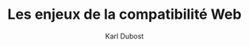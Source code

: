 ---
layout: post
title: "Les enjeux de la compatibilité Web"
link: https://www.24joursdeweb.fr/2024/les-enjeux-de-la-compatibilite-web
author: "Karl Dubost"
published_date: "01/12/2024"
description: "Dimanche matin. Impatient, une amie, perdue de vue depuis plus de 10 ans, vivant en Argentine, a proposé de discuter sur une plateforme en ligne de visioconférence. C'est l'heure ! Dans le courrier, il y a le lien pour lancer la communication. Un premier clic lance le navigateur défini dans les préférences de l'ordinateur. Le cœur bat. L'adrénaline tend les muscles. Le cadre noir de la vidéo s'affiche. Une fenêtre de demande d'autorisation d'utilisation de la caméra et du micro apparaît. Un clic immédiat fait suite à un message d'erreur incongru. Démuni, et quelques tentatives plus tard, l'angoisse et la déception d'avoir raté un moment important envahissent la pièce."
language: "fr"
categories: "Liens"
tags: "web numérique"
og-tags: "web numérique"
permalink: /:categories/:year/:month/:day/:title/
---